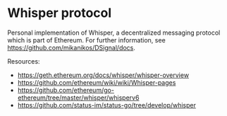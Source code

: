 # Whisper protocol

Personal implementation of Whisper, a decentralized messaging protocol which is part of Ethereum. For further information, see https://github.com/mikanikos/DSignal/docs.

Resources:

- https://geth.ethereum.org/docs/whisper/whisper-overview
- https://github.com/ethereum/wiki/wiki/Whisper-pages
- https://github.com/ethereum/go-ethereum/tree/master/whisper/whisperv6
- https://github.com/status-im/status-go/tree/develop/whisper
